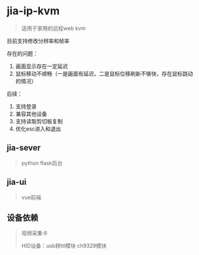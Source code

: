 # jia-ip-kvm
> 适用于家用的远程web kvm  
  
目前支持修改分辨率和帧率  

存在的问题：
1. 画面显示存在一定延迟
2. 鼠标移动不顺畅（一是画面有延迟，二是鼠标位移刷新不够快，存在鼠标跳动的情况）

后续：
1. 支持登录
2. 兼容其他设备
3. 支持读取剪切板复制
4. 优化esc进入和退出
## jia-sever
> python flask后台

## jia-ui
> vue前端

## 设备依赖
> 视频采集卡
>
> HID设备：usb转ttl模块 ch9329模块